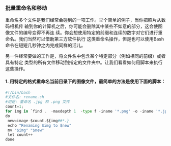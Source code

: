 ### 批量重命名和移动

重命名多个文件是我们经常会碰到的一项工作。举个简单的例子，当你把照片从数码相机传 输到你的计算机之后，你可能会删除其中某些不如意的部分，这会使图像文件的编号变得不再连 续。你会想使用特定的前缀和连续的数字对它们进行重命名。我们当然可以借助第三方软件执行 这类重命名操作，但是也可以使用Bash命令在短短几秒钟之内完成同样的活儿。

另一件经常要做的工作是，将文件名中包含某个特定部分（例如相同的前缀）或者具有特定 类型的所有文件移动到指定的文件夹中。让我们看看如何用脚本来执行这些操作。



#### 1. 用特定的格式重命名当前目录下的图像文件，最简单的方法是使用下面的脚本：

```py
#!/bin/bash
#文件名: rename.sh
#用途: 重命名 .jpg 和 .png 文件
count=1;
for img in `find .  -maxdepth 1  -type f -iname '*.png' -o -iname '*.jpg'`
do
 new=image-$count.${img##*.}
 echo "Renaming $img to $new"
 mv "$img" "$new"
 let count++
done 
```




